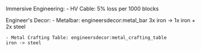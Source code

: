 Immersive Engineering:
    - HV Cable: 5% loss per 1000 blocks

Engineer's Decor:
    - Metalbar: engineersdecor:metal_bar
    3x iron -> 1x iron + 2x steel

    - Metal Crafting Table: engineersdecor:metal_crafting_table
    iron -> steel
